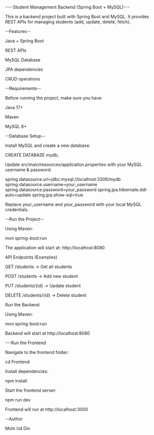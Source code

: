----Student Management Backend (Spring Boot + MySQL)---

This is a backend project built with Spring Boot and MySQL. It provides REST APIs for managing students (add, update, delete, fetch).

--Features--

Java + Spring Boot

REST APIs

MySQL Database

JPA dependencies

CRUD operations

--Requirements--

Before running the project, make sure you have:

Java 17+

Maven

MySQL 8+

--Database Setup--

Install MySQL and create a new database:

CREATE DATABASE mydb;

Update src/main/resources/application.properties with your MySQL username & password:

spring.datasource.url=jdbc:mysql://localhost:3306/mydb 
spring.datasource.username=your_username 
spring.datasource.password=your_password 
spring.jpa.hibernate.ddl-auto=update
spring.jpa.show-sql=true

Replace your_username and your_password with your local MySQL credentials.

--Run the Project--

Using Maven:

mvn spring-boot:run

The application will start at: http://localhost:8080

API Endpoints (Examples)

GET /students → Get all students

POST /students → Add new student

PUT /students/{id} → Update student

DELETE /students/{id} → Delete student

Run the Backend

Using Maven:

mvn spring-boot:run


Backend will start at  http://localhost:8080

---Run the Frontend

Navigate to the frontend folder:

cd Frontend


Install dependencies:

npm install


Start the frontend server:

npm run dev


Frontend will run at  http://localhost:3000

--Author

Mohi Ud Din
